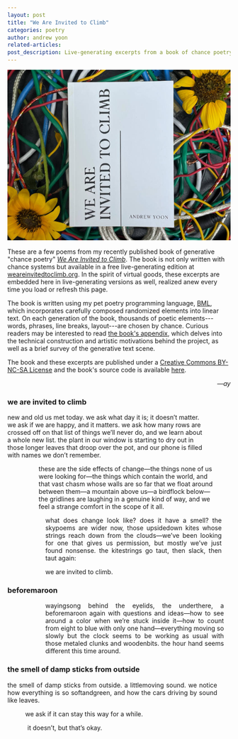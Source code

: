 ```yaml
---
layout: post
title: "We Are Invited to Climb"
categories: poetry
author: andrew yoon
related-articles:
post_description: Live-generating excerpts from a book of chance poetry
---
```


<script src="/scripts/bml/bml.bundle.js" type="text/javascript"></script>

![A pocketbook laying on a bed of wires](/assets/post_media/2021-10-18-we-are-invited-to-climb/book-on-wires.jpg "Photo by Phoebe Waldron")

These are a few poems from my recently published book of generative "chance poetry" [_We Are Invited to Climb_](https://awst-press.com/shop/we-are-invited-to-climb). The book is not only written with chance systems but available in a free live-generating edition at [weareinvitedtoclimb.org](//weareinvitedtoclimb.org). In the spirit of virtual goods, these excerpts are embedded here in live-generating versions as well, realized anew every time you load or refresh this page.

The book is written using my pet poetry programming language, [BML](//bml-lang.org), which incorporates carefully composed randomized elements into linear text. On each generation of the book, thousands of poetic elements---words, phrases, line breaks, layout---are chosen by chance. Curious readers may be interested to read [the book's appendix](https://weareinvitedtoclimb.org/#appendix), which delves into the technical construction and artistic motivations behind the project, as well as a brief survey of the generative text scene.

The book and these excerpts are published under a [Creative Commons BY-NC-SA License](https://creativecommons.org/licenses/by-nc-sa/4.0/) and the book's source code is available [here](https://gitlab.com/ajyoon/weareinvitedtoclimb.org/).

<div style="text-align: right"><i>—ay</i></div>

<h3 id="we-are-invited-to-climb">we are invited to climb</h3>
<div id="poem-1-target">
  <!-- An arbitrary render is hard-coded for SEO and noscript purposes -->
  <p style="max-width: 36em; margin-left: auto; margin-right: auto; text-align: left; padding-left: 0%; padding-right: 12%;">new and old us met today. we ask what day it is; it doesn’t matter. we ask if we are happy, and it matters. we ask how many rows are crossed off on that list of things we’ll never do, and we learn about a whole new list. the plant in our window is starting to dry out in those longer leaves that droop over the pot, and our phone is filled with names we don’t remember.</p>
  <p style="max-width: 36em; margin-left: auto; margin-right: auto; text-align: left; padding-left: 14%; padding-right: 6%;">these are the side effects of change—the things none of us were looking for—the things which contain the world, and that vast chasm whose walls are so far that we float around between them—a mountain above us—a birdflock below—the gridlines are laughing in a genuine kind of way, and we feel a strange comfort in the scope of it all.</p>
  <p style="max-width: 36em; margin-left: auto; margin-right: auto; text-align: justify; padding-left: 17%; padding-right: 4%;">what does change look like? does it have a smell? the skypoems are wider now, those upsidedown kites whose strings reach down from the clouds—we’ve been looking for one that gives us permission, but mostly we’ve just found nonsense. the kitestrings go taut, then slack, then taut again:</p>
  <p style="max-width: 36em; margin-left: auto; margin-right: auto; text-align: justify; padding-left: 17%; padding-right: 2%;">we are invited to climb.</p>
</div>

<h3 id="beforemaroon">beforemaroon</h3>
<div id="poem-2-target">
  <!-- An arbitrary render is hard-coded for SEO and noscript purposes -->
  <p style="max-width: 36em; margin-left: auto; margin-right: auto; text-align: justify; padding-left: 17%; padding-right: 3%;">wayingsong behind the eyelids, the underthere, a beforemaroon again with questions and ideas—how to see around a color when we’re stuck inside it—how to count from eight to blue with only one hand—everything moving so slowly but the clock seems to be working as usual with those metaled clunks and woodenbits. the hour hand seems different this time around.</p>
</div>

<h3 id="damp-sticks">the smell of damp sticks from outside</h3>
<div id="poem-3-target">
  <!-- An arbitrary render is hard-coded for SEO and noscript purposes -->
  <p style="max-width: 36em; margin-left: auto; margin-right: auto; text-align: justify; padding-left: 0%; padding-right: 6%;">the smell of damp sticks from outside. a littlemoving sound. we notice how everything is so softandgreen, and how the cars driving by sound like leaves.</p>
  <p style="max-width: 36em; margin-left: auto; margin-right: auto; text-align: left; padding-left: 8%; padding-right: 4%;">we ask if it can stay this way for a while.</p>
  <p style="max-width: 36em; margin-left: auto; margin-right: auto; text-align: justify; padding-left: 9%; padding-right: 19%;">it doesn’t, but that’s okay.</p>
</div>

<script>
 let poem1Source = `
new and old us met today. we ask what {(day), (month), (year)} it is; it doesn't matter. we ask if we are happy{(;), (, and)} it matters. we ask how many rows are crossed off on {(our) 70, (the), (that)} list of things we'll never do, and we learn about a whole new list. the plant in our window {(has started to dry out), (has dried out), (is starting to dry out), (is drying out)} in those longer {(leaves), (arms)} that {(grew), (grow), (droop)} over the pot, and {(we've run out of money on our subway card), (our phone is filled with names we don't remember)}.

these are the side effects of change---the things none of us were looking for---the things which contain the world, and that {(gray), (vast), (vast gray)} chasm whose walls are so far {(that), ()} we float around between them---a {(mountain), (valley), (planet), (forest)} above us---a birdflock below---the gridlines are laughing in a genuine kind of way, and we feel a strange {(compassion), (comfort)} in the {(scale), (size), (scope)} of it all.

what does change look like? does it have a smell? the skypoems are {(wider), (broader), (slower)} now, those upsidedown kites whose strings {(reach into), (reach down from)} the clouds---we've been looking for one that {(tells us something), (brings us together), (gives us permission), (answers something)}, but mostly we've just found nonsense. the kitestrings go taut, then slack, then taut again:

we are invited to climb.`;

 let poem2Source = `
eval {
  var _DIGIT_MAP = {
      0: 'zero',
      1: 'one',
      2: 'two',
      3: 'three',
      4: 'four',
      5: 'five',
      6: 'six',
      7: 'seven',
      8: 'eight',
      9: 'nine'
  };
  function digitToWord(digit) {
      if (digit < 0 || digit > 9) {
          throw '' + digit + ' is not a valid single digit';
      }
      return _DIGIT_MAP[digit];
  }

  function randomNumberWord(min, max) {
      return digitToWord(randomInt(min, max));
  }

  function randomNumber1to9() { return randomNumberWord(1, 9); }
}
wayingsong {(behind), (before)} the eyelids, the underthere, a {(before), (behind)}maroon {(again), (againagain), (again again)} with questions and ideas---how to see {(above), (around)} a color when we're stuck {(inside), (outside)} it---how to count from {call randomNumber1to9} to {(blue), (red)} with {(just), (only)} one hand---{(these things all), (everything)} moving so slowly {(but), (while)} the clock seems to be working as usual with those metaled clunks and woodenbits{(---), (. ), (: )}the hour hand seems different this time around.
 `;

 let poem3Source = `
{(the), (a)} smell of damp sticks from outside. a {(slowmoving), (littlemoving), (smallmoving)} sound. we notice how everything is so {(soft), (pink)}andgreen, and how the cars {(driving by), (going by)} sound like {(trees), (leaves)}.

we ask if it can stay {(this way), (like this)}{(, at least), ()} for a while.

{(it does.) 70, (it doesn't, but that's okay.)}
 `;

 function randomInt(min, max) {
   return Math.floor(randomFloat(min, max));
 }

 function randomFloat(min, max) {
   return (Math.random() * (max - min)) + min;
 }

 // assumes there is more than 1 weight
 function weightedChoice(weights) {
   let probSum = 0;
   for (let i = 0; i < weights.length; i++) {
     probSum += weights[i][1];
   }
   let pick = randomFloat(0, probSum);
   let currentPos = 0;
   for (let i = 0; i < weights.length; i++) {
     currentPos += weights[i][1];
     if (currentPos >= pick) {
       return weights[i][0];
     }
   }
   console.error("failed to calculate weightedChoice value, using fallback");
   return weights[0][0];
 }

 function randomFormatDiv(div) {
   for (let i = 0; i < div.children.length; i++) {
     let alignment = weightedChoice([['left', 10], ['justify', 6], ['right', 3]]);
     let marginLeftPct = randomInt(0, 20);
     let marginRightPct = randomInt(0, 20);
     div.children[i].style = `max-width: 36em; ` +
                             `margin-left: auto; ` +
                             `margin-right: auto; ` +
                             `text-align: ${alignment}; ` +
                             `padding-left: ${marginLeftPct}%; ` +
                             `padding-right: ${marginRightPct}%`;
   }
 }

 function renderToDiv(src, targetId) {
   let innerHTML = bml(
     src, {}, {renderMarkdown: true, markdownSettings: {smartypants: true}});
   let target = document.getElementById(targetId);
   target.innerHTML = innerHTML;
   // gotta make sure this doesn't run before the html update finishes
   randomFormatDiv(target);
 }

 renderToDiv(poem1Source, 'poem-1-target');
 renderToDiv(poem2Source, 'poem-2-target');
 renderToDiv(poem3Source, 'poem-3-target');

 if (location.hash) {
   // Since the page layout has changed since initial load,
   // we need to reset the location hash to snap the window
   // to bring the id into view
   location.hash = location.hash;
   // But even this doesn't work on some browsers (Chrome...)
   // so, set a backup on a few increasingly long delays.
   // This way, fast browsers will scroll to the element faster
   // but slow browsers will stil catch up.
   // (This can cause a noticeable snap-back if a user scrolls
   // immediately after loading the page, but I think this is
   // the best I can do)
   let scroll = function() {
     document.getElementById(location.hash.substring(1))
             .scrollIntoView({behavior: 'auto'});
   }
   setTimeout(scroll, 50);
   setTimeout(scroll, 200);
   setTimeout(scroll, 500);
 }
</script>
